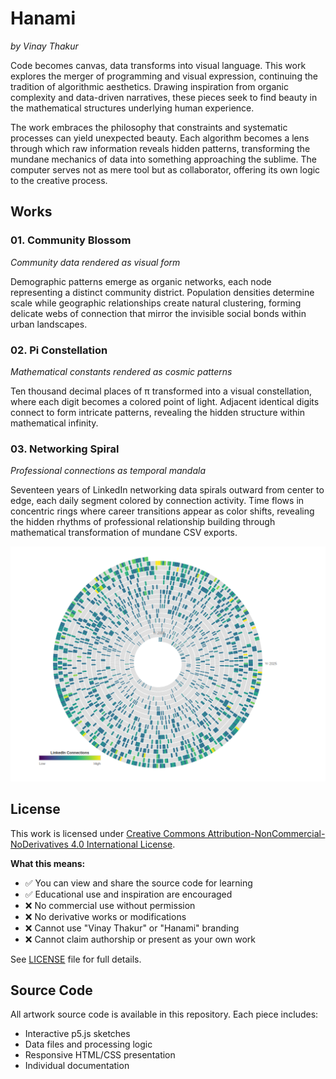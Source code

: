 # Hanami

*by Vinay Thakur*

Code becomes canvas, data transforms into visual language. This work explores the merger of programming and visual expression, continuing the tradition of algorithmic aesthetics. Drawing inspiration from organic complexity and data-driven narratives, these pieces seek to find beauty in the mathematical structures underlying human experience.

The work embraces the philosophy that constraints and systematic processes can yield unexpected beauty. Each algorithm becomes a lens through which raw information reveals hidden patterns, transforming the mundane mechanics of data into something approaching the sublime. The computer serves not as mere tool but as collaborator, offering its own logic to the creative process.

## Works

### 01. Community Blossom
*Community data rendered as visual form*

Demographic patterns emerge as organic networks, each node representing a distinct community district. Population densities determine scale while geographic relationships create natural clustering, forming delicate webs of connection that mirror the invisible social bonds within urban landscapes.

### 02. Pi Constellation
*Mathematical constants rendered as cosmic patterns*

Ten thousand decimal places of π transformed into a visual constellation, where each digit becomes a colored point of light. Adjacent identical digits connect to form intricate patterns, revealing the hidden structure within mathematical infinity.

### 03. Networking Spiral
*Professional connections as temporal mandala*

Seventeen years of LinkedIn networking data spirals outward from center to edge, each daily segment colored by connection activity. Time flows in concentric rings where career transitions appear as color shifts, revealing the hidden rhythms of professional relationship building through mathematical transformation of mundane CSV exports.

![LinkedIn Networking Spiral](linkedin-spiral-visualization.png)

## License

This work is licensed under [Creative Commons Attribution-NonCommercial-NoDerivatives 4.0 International License](https://creativecommons.org/licenses/by-nc-nd/4.0/).

**What this means:**
- ✅ You can view and share the source code for learning
- ✅ Educational use and inspiration are encouraged  
- ❌ No commercial use without permission
- ❌ No derivative works or modifications
- ❌ Cannot use "Vinay Thakur" or "Hanami" branding
- ❌ Cannot claim authorship or present as your own work

See [LICENSE](LICENSE) file for full details.

## Source Code

All artwork source code is available in this repository. Each piece includes:
- Interactive p5.js sketches
- Data files and processing logic  
- Responsive HTML/CSS presentation
- Individual documentation